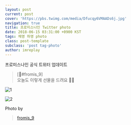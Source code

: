```yaml
---
layout: post
current: post
cover: 'https://pbs.twimg.com/media/Dfucqy6VMAADs6j.jpg'
navigation: true
title: 프로미스나인 Twitter photo
date: 2018-06-15 03:31:00 +0900 KST
tags: 채영 하영 photo
class: post-template
subclass: 'post tag-photo'
author: imreplay
---
```


프로미스나인 공식 트위터 업데이트

> [💌#fromis_9]  
오늘도 이렇게 선물을 드려요 🎁💕

![1](https://pbs.twimg.com/media/Dfucqy6VMAADs6j.jpg)

![2](https://pbs.twimg.com/media/DfucrnzV4AQwcVj.jpg)



Photo by
> [fromis_9](https://twitter.com/realfromis_9)  
